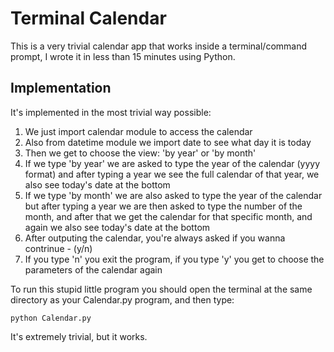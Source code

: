 # Terminal Calendar

This is a very trivial calendar app that works inside a terminal/command prompt, I wrote it in less than 15 minutes using Python.

## Implementation 

It's implemented in the most trivial way possible:

1. We just import calendar module to access the calendar
2. Also from datetime module we import date to see what day it is today 
3. Then we get to choose the view: 'by year' or 'by month'
4. If we type 'by year' we are asked to type the year of the calendar (yyyy format) and after typing a year we see the full calendar of that year, we also see today's date at the bottom
5. If we type 'by month' we are also asked to type the year of the calendar but after typing a year we are then asked to type the number of the month, and after that we get the calendar for that specific month, and again we also see today's date at the bottom
6. After outputing the calendar, you're always asked if you wanna contrinue - (y/n)
7. If you type 'n' you exit the program, if you type 'y' you get to choose the parameters of the calendar again

To run this stupid little program you should open the terminal at the same directory as your Calendar.py program, and then type:
```
python Calendar.py  
```

It's extremely trivial, but it works.
